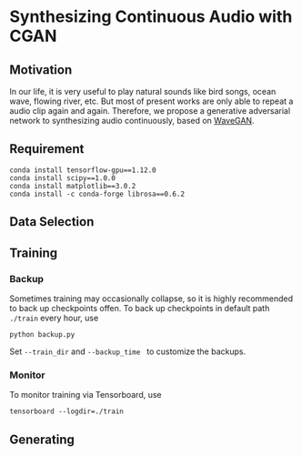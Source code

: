 # Synthesizing Continuous Audio with CGAN

## Motivation
In our life, it is very useful to play natural sounds like bird songs, ocean wave, flowing river, etc. But most of present works are only able to repeat a audio clip again and again. Therefore, we propose a generative adversarial network to synthesizing audio continuously, based on [WaveGAN](https://github.com/chrisdonahue/wavegan). 

## Requirement
```
conda install tensorflow-gpu==1.12.0
conda install scipy==1.0.0
conda install matplotlib==3.0.2
conda install -c conda-forge librosa==0.6.2
```

## Data Selection

## Training

### Backup
Sometimes training may occasionally collapse, so it is highly recommended to back up checkpoints offen. 
To back up checkpoints in default path ```./train``` every hour, use
```
python backup.py
```
Set ```--train_dir``` and ```--backup_time ``` to customize the backups.

### Monitor
To monitor training via Tensorboard, use
```
tensorboard --logdir=./train
```

## Generating
